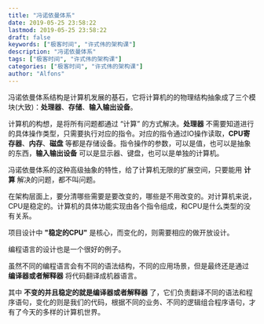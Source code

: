 ```yaml
---
title: "冯诺依曼体系"
date: 2019-05-25 23:58:22
lastmod: 2019-05-25 23:58:22
draft: false
keywords: ["极客时间", "许式伟的架构课"]
description: "冯诺依曼体系"
tags: ["极客时间", "许式伟的架构课"]
categories: ["极客时间", "许式伟的架构课"]
author: "Alfons"
---
```


冯诺依曼体系结构是计算机发展的基石，它将计算机的的物理结构抽象成了三个模块(大致)：**处理器**、**存储**、**输入输出设备**。

<!--more-->

计算机的构想，是将所有问题都通过 “计算” 的方式解决。**处理器** 不需要知道进行的具体操作类型，只需要执行对应的指令。对应的指令通过IO操作读取，**CPU寄存器**、**内存**、**磁盘** 等都是存储设备。指令操作的参数，可以是值，也可以是抽象的东西，**输入输出设备** 可以是显示器、键盘，也可以是单独的计算机。

冯诺依曼体系的这种高级抽象的特性，给了计算机无限的扩展空间，只要能用 **计算** 解决的问题，都不叫问题。

在架构层面上，要分清哪些需要是要改变的，哪些是不用改变的。对计算机来说，CPU是稳定的。计算机的具体功能实现由各个指令组成，和CPU是什么类型的没有关系。

项目设计中 **"稳定的CPU"** 是核心，而变化的，则需要相应的做开放设计。

编程语言的设计也是一个很好的例子。

虽然不同的编程语言会有不同的语法结构，不同的应用场景，但是最终还是通过 **编译器或者解释器** 将代码翻译成机器语言。

其中 **不变的并且稳定的就是编译器或者解释器** 了，它们负责翻译不同的语法和程序语句，变化的则是我们的代码，根据不同的业务、不同的逻辑组合程序语句，才有了今天的多样的计算机世界。